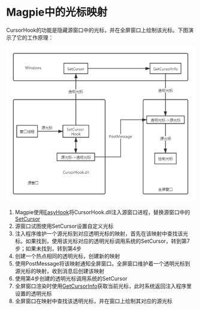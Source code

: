 # Magpie中的光标映射

CursorHook的功能是隐藏源窗口中的光标，并在全屏窗口上绘制该光标。下图演示了它的工作原理：

![CursorHook工作原理](../img/CursorHook.png)

1. Magpie使用[EasyHook](http://easyhook.github.io/)将CursorHook.dll注入源窗口进程，替换源窗口中的[SetCursor](https://docs.microsoft.com/en-us/windows/win32/api/winuser/nf-winuser-setcursor)
2. 源窗口试图使用SetCursor设置自定义光标
3. 注入程序维护一个源光标到对应透明光标的映射，首先在该映射中查找该光标。如果找到，使用该光标对应的透明光标调用系统的SetCursor，转到第7步；如果未找到，转到第4步
4. 创建一个热点相同的透明光标，创建新的映射
5. 使用PostMessage将该映射通知全屏窗口。全屏窗口维护着一个透明光标到源光标的映射，收到消息后创建该映射
6. 使用第4步创建的透明光标调用系统的SetCursor
7. 全屏窗口渲染时使用[GetCursorInfo](https://docs.microsoft.com/en-us/windows/win32/api/winuser/nf-winuser-getcursorinfo)获取当前光标，此时系统返回注入程序里设置的透明光标
8. 全屏窗口在映射中查找该透明光标，并在窗口上绘制其对应的源光标